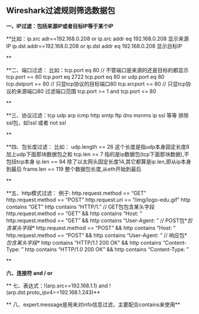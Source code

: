 ## Wireshark过滤规则筛选数据包

**一、IP过滤：包括来源IP或者目标IP等于某个IP**

**比如：ip.src adr==192.168.0.208 or ip.src addr eq 192.168.0.208 显示来源IP
ip.dst addr==192.168.0.208 or ip.dst addr eq 192.168.0.208 显示目标IP

**

**二、端口过滤：
比如：tcp.port eq 80 // 不管端口是来源的还是目标的都显示
tcp.port == 80
tcp.port eq 2722
tcp.port eq 80 or udp.port eq 80
tcp.dstport == 80 // 只显tcp协议的目标端口80
tcp.srcport == 80 // 只显tcp协议的来源端口80
过滤端口范围
tcp.port >= 1 and tcp.port <= 80

**

**三、协议过滤：tcp
udp
arp
icmp
http
smtp
ftp
dns
msnms
ip
ssl
等等
排除ssl包，如!ssl 或者 not ssl

**

**四、包长度过滤：
比如：
udp.length == 26 这个长度是指udp本身固定长度8加上udp下面那块数据包之和
tcp.len >= 7 指的是ip数据包(tcp下面那块数据),不包括tcp本身
ip.len == 94 除了以太网头固定长度14,其它都算是ip.len,即从ip本身到最后
frame.len == 119 整个数据包长度,从eth开始到最后

**

**五、http模式过滤：
例子:
http.request.method == “GET”
http.request.method == “POST”
http.request.uri == “/img/logo-edu.gif”
http contains “GET”
http contains “HTTP/1.”
// GET包包含某头字段
http.request.method == “GET” && http contains “Host: ”
http.request.method == “GET” && http contains “User-Agent: ”
// POST包\**包含某头字段\**
http.request.method == “POST” && http contains “Host: ”
http.request.method == “POST” && http contains “User-Agent: ”
// 响应包\**包含某头字段\**
http contains “HTTP/1.1 200 OK” && http contains “Content-Type: ”
http contains “HTTP/1.0 200 OK” && http contains “Content-Type: ”

**

**六、连接符 and / or**

**
七、表达式：!(arp.src==192.168.1.1) and !(arp.dst.proto_ipv4==192.168.1.243)**

**
八、expert.message是用来对info信息过滤，主要配合contains来使用**